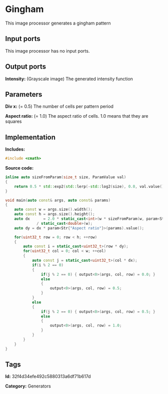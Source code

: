 # Gingham

This image processor generates a gingham pattern

## Input ports

This image processor has no input ports.

## Output ports

__Intensity:__ (Grayscale image) The generated intensity function

## Parameters

__Div x:__ (= 0.5) The number of cells per pattern period

__Aspect ratio:__ (= 1.0) The aspect ratio of cells. 1.0 means that they are squares

## Implementation

__Includes:__ 

```c++
#include <cmath>
```

__Source code:__ 

```c++
inline auto sizeFromParam(size_t size, ParamValue val)
{
	return 0.5 * std::exp2(std::lerp(-std::log2(size), 0.0, val.value()));
}

void main(auto const& args, auto const& params)
{
	auto const w = args.size().width();
	auto const h = args.size().height();
	auto dx      = 2.0 * static_cast<int>(w * sizeFromParam(w, param<Str{"Div x"}>(params)))
	          / static_cast<double>(w);
	auto dy = dx * param<Str{"Aspect ratio"}>(params).value();

	for(uint32_t row = 0; row < h; ++row)
	{
		auto const i = static_cast<uint32_t>(row * dy);
		for(uint32_t col = 0; col < w; ++col)
		{
			auto const j = static_cast<uint32_t>(col * dx);
			if(i % 2 == 0)
			{
				if(j % 2 == 0) { output<0>(args, col, row) = 0.0; }
				else
				{
					output<0>(args, col, row) = 0.5;
				}
			}
			else
			{
				if(j % 2 == 0) { output<0>(args, col, row) = 0.5; }
				else
				{
					output<0>(args, col, row) = 1.0;
				}
			}
		}
	}
}
```

## Tags

__Id:__ 32f4d34efe492c5880313a6df71b617d

__Category:__ Generators